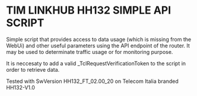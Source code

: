 # TIM LINKHUB HH132 SIMPLE API SCRIPT

Simple script that provides access to data usage (which is missing from the WebUi) and other useful parameters using the API endpoint of the router.
It may be used to determinate traffic usage or for monitoring purpose.

It is neccesaty to add a valid _TclRequestVerificationToken to the script in order to retrieve data.

Tested with SwVersion HH132_FT_02.00_20 on Telecom Italia branded HH132-V1.0
